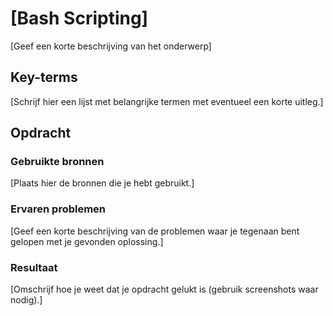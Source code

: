 # [Bash Scripting]
[Geef een korte beschrijving van het onderwerp]

## Key-terms
[Schrijf hier een lijst met belangrijke termen met eventueel een korte uitleg.]

## Opdracht
### Gebruikte bronnen
[Plaats hier de bronnen die je hebt gebruikt.]

### Ervaren problemen
[Geef een korte beschrijving van de problemen waar je tegenaan bent gelopen met je gevonden oplossing.]

### Resultaat
[Omschrijf hoe je weet dat je opdracht gelukt is (gebruik screenshots waar nodig).]
